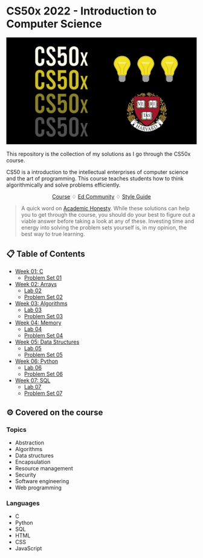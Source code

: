 # CS50x 2022 - Introduction to Computer Science

<p align="center">
	<img src="./images/cs50_cover.png" alt="logo" />

</p>

This repository is the collection of my solutions as I go through the CS50x course.

CS50 is a introduction to the intellectual enterprises of computer science and the art of programming. This course teaches students how to think algorithmically and solve problems efficiently.


<p align="center">
	<a href="https://cs50.harvard.edu/x/2022/">Course</a>
      <spacer type="horizontal"> ♢ </spacer>
	<a href="https://edstem.org/us/courses/176/discussion/">Ed Community</a>
	      <spacer type="horizontal"> ♢ </spacer>
	<a href="https://cs50.readthedocs.io/style/c/">Style Guide</a>
</p>

> A quick word on [Academic Honesty](https://cs50.harvard.edu/x/2020/honesty/). While these solutions can help you to get through the course, you should do your best to figure out a viable answer before taking a look at any of these. Investing time and energy into solving the problem sets yourself is, in my opinion, the best way to true learning.

## 📋 Table of Contents
- [Week 01: C](weeks/week_01/)
  - [Problem Set 01](weeks/week_01/p_set_01/)
- [Week 02: Arrays](weeks/week_02/)
  - [Lab 02](weeks/week_02/lab_02/)
  - [Problem Set 02](weeks/week_02/p_set_02/)
- [Week 03: Algorithms](weeks/week_03/)
  - [Lab 03](weeks/week_03/lab_03/)
  - [Problem Set 03](weeks/week_03/p_set_03/)
- [Week 04: Memory](weeks/week_04/)
  - [Lab 04](weeks/week_04/lab_04/)
  - [Problem Set 04](weeks/week_04/p_set_04/)
- [Week 05: Data Structures](weeks/week_05/)
  - [Lab 05](weeks/week_05/lab_05/)
  - [Problem Set 05](weeks/week_05/p_set_05/)
- [Week 06: Python](weeks/week_06/)
  - [Lab 06](weeks/week_06/lab_06/)
  - [Problem Set 06](weeks/week_06/p_set_06/)
- [Week 07: SQL](weeks/week_07/)
  - [Lab 07](weeks/week_07/lab_07/)
  - [Problem Set 07](weeks/week_07/p_set_07/)


## ⚙️ Covered on the course
### Topics
- Abstraction
- Algorithms
- Data structures
- Encapsulation
- Resource management
- Security
- Software engineering
- Web programming
### Languages
- C
- Python
- SQL
- HTML
- CSS
- JavaScript
